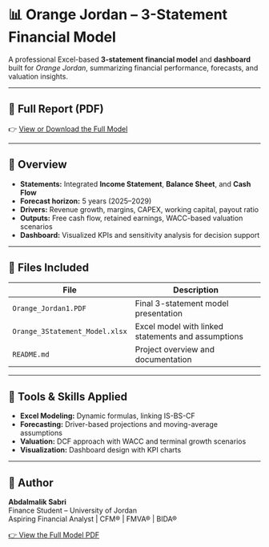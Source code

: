 # 📊 Orange Jordan – 3-Statement Financial Model

A professional Excel-based **3-statement financial model** and **dashboard** built for *Orange Jordan*, summarizing financial performance, forecasts, and valuation insights.

---

## 📄 Full Report (PDF)
👉 [View or Download the Full Model](./Orange_Jordan1.PDF)

---

## 🧠 Overview
- **Statements:** Integrated **Income Statement**, **Balance Sheet**, and **Cash Flow**
- **Forecast horizon:** 5 years (2025–2029)
- **Drivers:** Revenue growth, margins, CAPEX, working capital, payout ratio
- **Outputs:** Free cash flow, retained earnings, WACC-based valuation scenarios
- **Dashboard:** Visualized KPIs and sensitivity analysis for decision support

---

## 📁 Files Included
| File | Description |
|------|--------------|
| `Orange_Jordan1.PDF` | Final 3-statement model presentation |
| `Orange_3Statement_Model.xlsx` | Excel model with linked statements and assumptions |
| `README.md` | Project overview and documentation |

---

## 🧩 Tools & Skills Applied
- **Excel Modeling:** Dynamic formulas, linking IS-BS-CF  
- **Forecasting:** Driver-based projections and moving-average assumptions  
- **Valuation:** DCF approach with WACC and terminal growth scenarios  
- **Visualization:** Dashboard design with KPI charts  

---

## 🧾 Author
**Abdalmalik Sabri**  
Finance Student – University of Jordan  
Aspiring Financial Analyst | CFM® | FMVA® | BIDA®  

[👉 View the Full Model PDF](./Orange_Jordan1.PDF)


